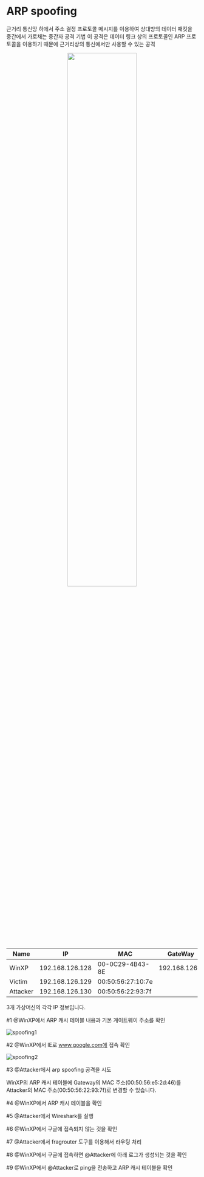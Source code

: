 
# ARP spoofing

근거리 통신망 하에서 주소 결정 프로토콜 메시지를 이용하여 상대방의 데이터 패킷을 중간에서 가로채는 중간자 공격 기법
이 공격은 데이터 링크 상의 프로토콜인 ARP 프로토콜을 이용하기 때문에 근거리상의 통신에서만 사용할 수 있는 공격
<center><img src = "https://user-images.githubusercontent.com/76420201/105661757-8e373e80-5f11-11eb-9a24-f413d87914b1.GIF" width = "60%"></center>


|Name|IP|MAC|GateWay|
|-|-|-|-|
|WinXP|192.168.126.128|00-0C29-4B43-8E|192.168.126.2|
|Victim|192.168.126.129 | 00:50:56:27:10:7e| |
|Attacker|192.168.126.130|00:50:56:22:93:7f| |

3개 가상머신의 각각 IP 정보입니다.

#1 @WinXP에서 ARP 캐시 테이블 내용과 기본 게이트웨이 주소를 확인

![spoofing1](https://user-images.githubusercontent.com/76420201/105667103-102d6480-5f1e-11eb-96f5-921fcd475bc1.GIF)

#2 @WinXP에서 IE로 www.google.com에 접속 확인

![spoofing2](https://user-images.githubusercontent.com/76420201/105667105-128fbe80-5f1e-11eb-86ee-44fc1658618e.GIF)

#3 @Attacker에서 arp spoofing 공격을 시도

WinXP의 ARP 캐시 테이블에 Gateway의 MAC 주소(00:50:56:e5:2d:46)를 Attacker의 MAC 주소(00:50:56:22:93:7f)로 변경할 수 있습니다.

#4 @WinXP에서 ARP 캐시 테이블을 확인

#5 @Attacker에서 Wireshark를 실행

#6 @WinXP에서 구글에 접속되지 않는 것을 확인

#7 @Attacker에서 fragrouter 도구를 이용해서 라우팅 처리

#8 @WinXP에서 구글에 접속하면 @Attacker에 아래 로그가 생성되는 것을 확인

#9 @WinXP에서 @Attacker로 ping을 전송하고 ARP 캐시 테이블을 확인
